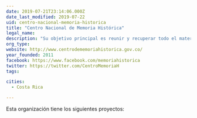 ```yaml
---
date: 2019-07-21T23:14:06.000Z
date_last_modified: 2019-07-22
uid: centro-nacional-memoria-historica
title: "Centro Nacional de Memoria Histórica"
legal_name: 
description: "Su objetivo principal es reunir y recuperar todo el material documental, testimonios orales y por cualquier otro medio relativos a las violaciones de que trata el artículo 147 de la Ley de Víctimas y restitución de Tierras."
org_type: 
website: http://www.centrodememoriahistorica.gov.co/
year_founded: 2011
facebook: https://www.facebook.com/memoriahistorica
twitter: https://twitter.com/CentroMemoriaH
tags:

cities: 
  - Costa Rica

---
```


Esta organización tiene los siguientes proyectos:


